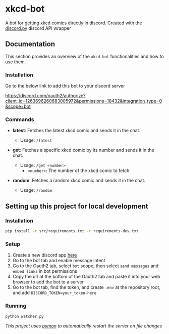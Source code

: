 # xkcd-bot

A bot for getting xkcd comics directly in discord. Created with the [discord.py](https://github.com/Rapptz/discord.py) discord API wrapper

## Documentation

This section provides an overview of the `xkcd-bot` functionalities and how to use them.

### Installation

Go to the below link to add this bot to your discord server

https://discord.com/oauth2/authorize?client_id=1263696260683005972&permissions=18432&integration_type=0&scope=bot 

### Commands

- **latest**: Fetches the latest xkcd comic and sends it in the chat.
  - Usage: `/latest`
  
- **get**: Fetches a specific xkcd comic by its number and sends it in the chat.
  - Usage: `/get <number>`
    - `<number>`: The number of the xkcd comic to fetch.
  
- **random**: Fetches a random xkcd comic and sends it in the chat.
  - Usage: `/random`

## Setting up this project for local development

### Installation

```bash
pip install -r src/requirements.txt -r requirements-dev.txt
```

### Setup

1. Create a new discord app [here](https://discord.com/developers/applications)
2. Go to the bot tab and enable message intent
3. Go to the Oauth2 tab, select ```bot``` scope, then select ```send messages``` and ```embed links``` in bot permissions
4. Copy the url at the bottom of the Oauth2 tab and paste it into your web browser to add the bot to a server
5. Go to the bot tab, find the token, and create ```.env``` at the repository root, and add ```DISCORD_TOKEN=your_token-here```

### Running

```bash
python watcher.py
```

*This project uses [pymon](https://github.com/kevinjosethomas/py-mon) to automatically restart the server on file changes*
